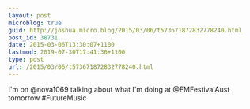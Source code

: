 ```yaml
---
layout: post
microblog: true
guid: http://joshua.micro.blog/2015/03/06/t573671872832778240.html
post_id: 38731
date: 2015-03-06T13:30:07+1100
lastmod: 2019-07-30T17:41:36+1100
type: post
url: /2015/03/06/t573671872832778240.html
---
```

I'm on @nova1069 talking about what I'm doing at @FMFestivalAust tomorrow #FutureMusic

